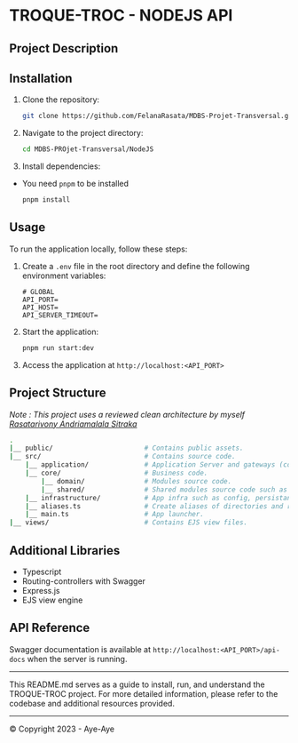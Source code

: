 # TROQUE-TROC - NODEJS API

## Project Description



## Installation
1. Clone the repository:
   ```bash
   git clone https://github.com/FelanaRasata/MDBS-Projet-Transversal.git
   ```
2. Navigate to the project directory:
   ```bash 
   cd MDBS-PROjet-Transversal/NodeJS
   ```
3. Install dependencies:
- You need `pnpm` to be installed
   ```bash
   pnpm install
   ```

## Usage
To run the application locally, follow these steps:
1. Create a `.env` file in the root directory and define the following environment variables:
   ```dotenv
   # GLOBAL
   API_PORT=
   API_HOST=
   API_SERVER_TIMEOUT=
   ```
3. Start the application:
   ```bash
   pnpm run start:dev
   ```
4. Access the application at `http://localhost:<API_PORT>`

## Project Structure
*Note : This project uses a reviewed clean architecture by myself [Rasatarivony Andriamalala Sitraka ](andriamalala.rasatarivony@stellar-ix.com)*
```bash
.
|__ public/                       # Contains public assets.
|__ src/                          # Contains source code.
    |__ application/              # Application Server and gateways (controllers) folder.
    |__ core/                     # Business code.
        |__ domain/               # Modules source code.
        |__ shared/               # Shared modules source code such as services, types, etc.
    |__ infrastructure/           # App infra such as config, persistance and adapters.
    |__ aliases.ts                # Create aliases of directories and register custom module paths in NodeJS.
    |__ main.ts                   # App launcher.
|__ views/                        # Contains EJS view files.
```

## Additional Libraries
- Typescript
- Routing-controllers with Swagger
- Express.js
- EJS view engine

## API Reference
Swagger documentation is available at `http://localhost:<API_PORT>/api-docs` when the server is running.

---
This README.md serves as a guide to install, run, and understand the TROQUE-TROC project. For more detailed information, please refer to the codebase and additional resources provided.

---
&copy; Copyright 2023 - Aye-Aye